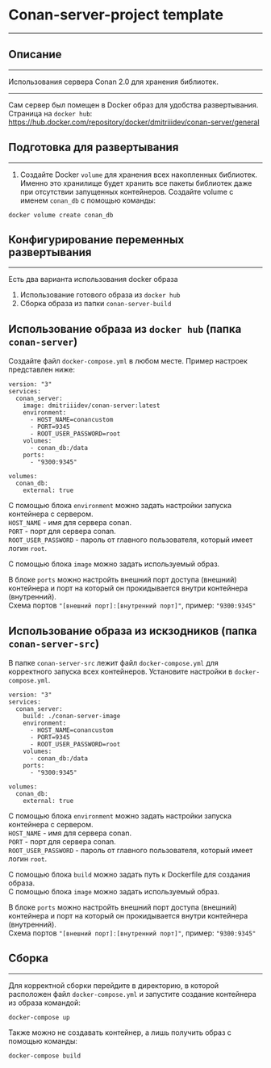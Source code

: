 # Conan-server-project template
___
## Описание
___
Использования сервера Conan 2.0 для хранения библиотек.
___
Сам сервер был помещен в Docker образ для удобства развертывания.
Страница на ```docker hub```: https://hub.docker.com/repository/docker/dmitriiidev/conan-server/general
## Подготовка для развертывания
___
1. Создайте Docker ```volume``` для хранения всех накопленных библиотек.
Именно это хранилище будет хранить все пакеты библиотек даже при отсутствии запущенных контейнеров.
Создайте volume с именем ```conan_db``` с помощью команды:
```
docker volume create conan_db
```

## Конфигурирование переменных развертывания
___
Есть два варианта использования docker образа
1. Использование готового образа из ```docker hub```
1. Сборка образа из папки ```conan-server-build```

## Использование образа из ```docker hub``` (папка ```conan-server```)
Создайте файл ```docker-compose.yml``` в любом месте. 
Пример настроек представлен ниже:
```
version: "3"
services:
  conan_server:
    image: dmitriiidev/conan-server:latest
    environment:
      - HOST_NAME=conancustom
      - PORT=9345
      - ROOT_USER_PASSWORD=root
    volumes:
      - conan_db:/data
    ports:
      - "9300:9345"

volumes:
  conan_db:
    external: true
```

С помощью блока ```environment``` можно задать настройки запуска контейнера с сервером.  
```HOST_NAME``` - имя для сервера conan.  
```PORT``` - порт для сервера conan.  
```ROOT_USER_PASSWORD``` - пароль от главного пользователя, который имеет логин ```root```.

С помощью блока ```image``` можно задать используемый образ.  

В блоке ```ports``` можно настройть внешний порт доступа (внешний) контейнера
и порт на который он прокидывается внутри контейнера (внутренний).  
Схема портов ```"[внешний порт]:[внутренний порт]"```, пример: ```"9300:9345"```

## Использование образа из искзодников (папка ```conan-server-src```)
В папке ```conan-server-src``` лежит файл ```docker-compose.yml``` для корректного запуска всех контейнеров.
Установите настройки в ```docker-compose.yml```.

```
version: "3"
services:
  conan_server:
    build: ./conan-server-image
    environment:
      - HOST_NAME=conancustom
      - PORT=9345
      - ROOT_USER_PASSWORD=root
    volumes:
      - conan_db:/data
    ports:
      - "9300:9345"

volumes:
  conan_db:
    external: true
```

С помощью блока ```environment``` можно задать настройки запуска контейнера с сервером.  
```HOST_NAME``` - имя для сервера conan.  
```PORT``` - порт для сервера conan.  
```ROOT_USER_PASSWORD``` - пароль от главного пользователя, который имеет логин ```root```.

С помощью блока ```build``` можно задать путь к Dockerfile для создания образа.  
С помощью блока ```image``` можно задать используемый образ.  

В блоке ```ports``` можно настройть внешний порт доступа (внешний) контейнера
и порт на который он прокидывается внутри контейнера (внутренний).  
Схема портов ```"[внешний порт]:[внутренний порт]"```, пример: ```"9300:9345"```

## Сборка
___
Для корректной сборки перейдите в директорию, в которой расположен файл ```docker-compose.yml```
и запустите создание контейнера из образа командой:
```
docker-compose up
```
Также можно не создавать контейнер, а лишь получить образ с помощью команды:
```
docker-compose build
```